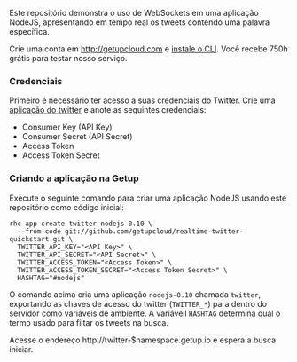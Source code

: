 Este repositório demonstra o uso de WebSockets em uma aplicação NodeJS, apresentando em tempo real os tweets contendo uma palavra específica.

Crie uma conta em http://getupcloud.com e [instale o CLI](https://getup.zendesk.com/entries/38781627).
Você recebe 750h grátis para testar nosso serviço.

### Credenciais

Primeiro é necessário ter acesso a suas credenciais do Twitter. Crie uma [aplicação do twitter](https://apps.twitter.com/) e anote as seguintes credenciais:

   - Consumer Key (API Key)
   - Consumer Secret (API Secret)
   - Access Token
   - Access Token Secret

### Criando a aplicação na Getup

Execute o seguinte comando para criar uma aplicação NodeJS usando este repositório como código inicial:

    rhc app-create twitter nodejs-0.10 \
      --from-code git://github.com/getupcloud/realtime-twitter-quickstart.git \
      TWITTER_API_KEY="<API Key>" \
      TWITTER_API_SECRET="<API Secret>" \
      TWITTER_ACCESS_TOKEN="<Access Token>" \
      TWITTER_ACCESS_TOKEN_SECRET="<Access Token Secret>" \
      HASHTAG="#nodejs"

O comando acima cria uma aplicação `nodejs-0.10` chamada `twitter`, exportando as chaves de acesso do twitter (`TWITTER_*`) para dentro do servidor como variáveis de ambiente.
A variáveil `HASHTAG` determina qual o termo usado para filtar os tweets na busca.

Acesse o endereço http://twitter-$namespace.getup.io e espera a busca iniciar.
